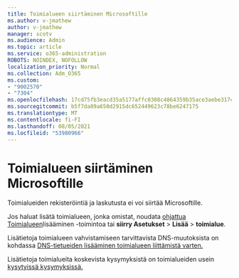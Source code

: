 ```yaml
---
title: Toimialueen siirtäminen Microsoftille
ms.author: v-jmathew
author: v-jmathew
manager: scotv
ms.audience: Admin
ms.topic: article
ms.service: o365-administration
ROBOTS: NOINDEX, NOFOLLOW
localization_priority: Normal
ms.collection: Adm_O365
ms.custom:
- "9002570"
- "7304"
ms.openlocfilehash: 17cd75fb3eacd35a5177affc0308c4864359b35ace3aebe317c0c126092b6bba
ms.sourcegitcommit: b5f7da89a650d2915dc652449623c78be6247175
ms.translationtype: MT
ms.contentlocale: fi-FI
ms.lasthandoff: 08/05/2021
ms.locfileid: "53980966"
---
```

# <a name="transfer-a-domain-to-microsoft"></a>Toimialueen siirtäminen Microsoftille

Toimialueiden rekisteröintiä ja laskutusta ei voi siirtää Microsoftille.

Jos haluat lisätä toimialueen, jonka omistat, noudata [ohjattua Toimialueen](https://admin.microsoft.com/Adminportal/Domains/Wizard)lisääminen -toimintoa tai **siirry Asetukset**  >  **Lisää**  >  **toimialue**.

Lisätietoja toimialueen vahvistamiseen tarvittavista DNS-muutoksista on kohdassa [DNS-tietueiden lisääminen toimialueen liittämistä varten.](https://docs.microsoft.com/microsoft-365/admin/get-help-with-domains/create-dns-records-at-any-dns-hosting-provider)

Lisätietoja toimialueita koskevista kysymyksistä on toimialueiden usein [kysytyissä kysymyksissä.](https://docs.microsoft.com/microsoft-365/admin/setup/domains-faq)
